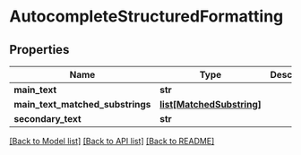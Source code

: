 # AutocompleteStructuredFormatting

## Properties
Name | Type | Description | Notes
------------ | ------------- | ------------- | -------------
**main_text** | **str** |  | [optional] 
**main_text_matched_substrings** | [**list[MatchedSubstring]**](MatchedSubstring.md) |  | [optional] 
**secondary_text** | **str** |  | [optional] 

[[Back to Model list]](../README.md#documentation-for-models) [[Back to API list]](../README.md#documentation-for-api-endpoints) [[Back to README]](../README.md)

